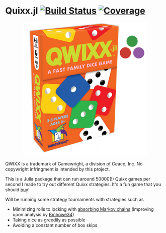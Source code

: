 # Quixx.jl [![Build Status](https://github.com/christiangil/Quixx.jl/actions/workflows/CI.yml/badge.svg?branch=main)](https://github.com/christiangil/Quixx.jl/actions/workflows/CI.yml?query=branch%3Amain) [![Coverage](https://codecov.io/gh/christiangil/Quixx.jl/branch/main/graph/badge.svg)](https://codecov.io/gh/christiangil/Quixx.jl)

<p align="center">
    <img width="400px" src="https://raw.githubusercontent.com/christiangil/Quixx.jl/main/logo/quixx.png"/>
</p>

QWIXX is a trademark of Gamewright, a division of Ceaco, Inc. No copywright infringment is intended by this project.

This is a Julia package that can run around 50000(!) Quixx games per second I made to try out different Quixx strategies. It's a fun game that you should [buy](https://gamewright.com/product/Qwixx)!

Will be running some strategy tournaments with strategies such as
- Minimizing rolls to locking with [absorbing Markov chains](https://en.wikipedia.org/wiki/Absorbing_Markov_chain) (improving upon analysis by [Bmhowe34](https://www.reddit.com/r/boardgames/comments/5l62f6/qwixx_analysis_and_strategy/))
- Taking dice as greedily as possible
- Avoiding a constant number of box skips
